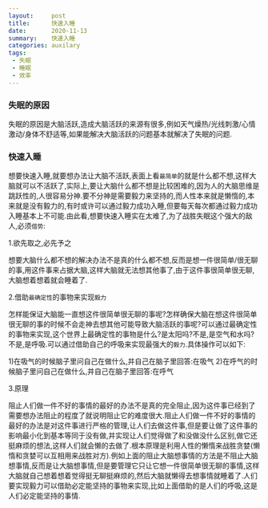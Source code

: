 ```yaml
---
layout:     post
title:      快速入睡
date:       2020-11-13
summary:    快速入睡
categories: auxilary
tags:
 - 失眠
 - 睡眠
 - 效率
---
```


### 失眠的原因

失眠的原因是大脑活跃,造成大脑活跃的来源有很多,例如天气燥热/光线刺激/心情激动/身体不舒适等,如果能解决大脑活跃的问题基本就解决了失眠的问题.

### 快速入睡

想要快速入睡,就要想办法让大脑不活跃,表面上看`最简单`的就是什么都不想,这样大脑就可以不活跃了,实际上,要让大脑什么都不想是比较困难的,因为人的大脑思维是跳跃性的,人很容易分神.要不分神是需要毅力来坚持的,而人性本来就是懒惰的,本来就是没有毅力的,有时或许可以通过毅力成功入睡,但要每天每次都通过毅力成功入睡基本上不可能.由此看,想要快速入睡实在太难了,为了战胜失眠这个强大的敌人,必须`借势`:

1.欲先取之,必先予之

想要大脑什么都不想的解决办法不是真的什么都不想,反而是想一件很简单/很无聊的事,用这件事来占据大脑,这样大脑就无法想其他事了,由于这件事很简单很无聊,大脑想着想着就会睡着了.

2.借助`最确定性`的事物来实现`毅力`

怎样能保证大脑能一直想这件很简单很无聊的事呢?怎样确保大脑在想这件很简单很无聊的事的时候不会走神去想其他可能导致大脑活跃的事呢?可以通过最确定性的事物来实现,这个世界上最确定性的事物是什么?是太阳吗?不是,是空气和水吗?不是,是呼吸.可以通过借助自己的呼吸来实现最强大的`毅力`.具体操作可以如下:

1)在吸气的时候脑子里问自己在做什么,并自己在脑子里回答:在吸气
2)在呼气的时候脑子里问自己在做什么,并自己在脑子里回答:在呼气

3.原理

阻止人们做一件不好的事情的最好的办法不是真的完全阻止,因为这件事已经到了需要想办法阻止的程度了就说明阻止它的难度很大.阻止人们做一件不好的事情的最好的办法是对这件事进行严格的管理,让人们去做这件事,但是要让做了这件事的影响最小化到基本等同于没有做,并实现让人们觉得做了和没做没什么区别,做它还挺麻烦的想法,这样人们就会懒的去做了.根本原理是利用人性的懒惰来战胜贪婪(懒惰和贪婪可以互相用来战胜对方).例如上面的阻止大脑想事情的方法是不阻止大脑想事情,反而是让大脑想事情,但是要管理它只让它想一件很简单很无聊的事情,这样大脑就自己想着想着觉得挺无聊挺麻烦的,然后大脑就懒得去想事情就睡着了.人们要实现毅力可以借助必定能坚持的事物来实现,比如上面借助的是人们的呼吸,这是人们必定能坚持的事情.
